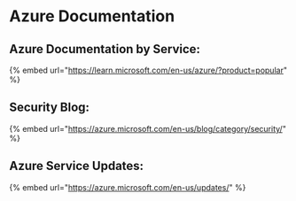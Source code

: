 # Azure Documentation

## **Azure Documentation by Service:**

{% embed url="https://learn.microsoft.com/en-us/azure/?product=popular" %}

## **Security Blog:**&#x20;

{% embed url="https://azure.microsoft.com/en-us/blog/category/security/" %}

## **Azure Service Updates:**&#x20;

{% embed url="https://azure.microsoft.com/en-us/updates/" %}
